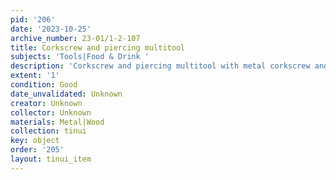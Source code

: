 ```yaml
---
pid: '206'
date: '2023-10-25'
archive_number: 23-01/1-2-107
title: Corkscrew and piercing multitool
subjects: 'Tools|Food & Drink '
description: 'Corkscrew and piercing multitool with metal corkscrew and wooden handle. '
extent: '1'
condition: Good
date_unvalidated: Unknown
creator: Unknown
collector: Unknown
materials: Metal|Wood
collection: tinui
key: object
order: '205'
layout: tinui_item
---
```

